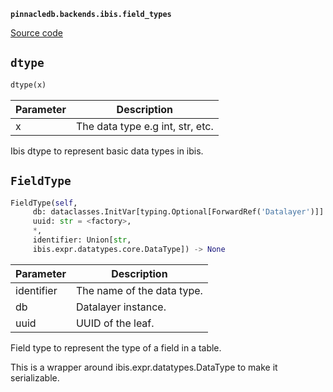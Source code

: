 **`pinnacledb.backends.ibis.field_types`** 

[Source code](https://github.com/SuperDuperDB/pinnacledb/blob/main/pinnacledb/backends/ibis/field_types.py)

## `dtype` 

```python
dtype(x)
```
| Parameter | Description |
|-----------|-------------|
| x | The data type e.g int, str, etc. |

Ibis dtype to represent basic data types in ibis.

## `FieldType` 

```python
FieldType(self,
     db: dataclasses.InitVar[typing.Optional[ForwardRef('Datalayer')]] = None,
     uuid: str = <factory>,
     *,
     identifier: Union[str,
     ibis.expr.datatypes.core.DataType]) -> None
```
| Parameter | Description |
|-----------|-------------|
| identifier | The name of the data type. |
| db | Datalayer instance. |
| uuid | UUID of the leaf. |

Field type to represent the type of a field in a table.

This is a wrapper around ibis.expr.datatypes.DataType to make it
serializable.

